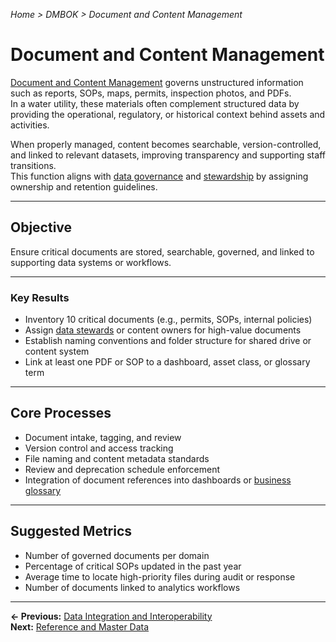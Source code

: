 *Home > DMBOK > Document and Content Management*

# Document and Content Management

[Document and Content Management](../glossary.md#document-and-content-management) governs unstructured information such as reports, SOPs, maps, permits, inspection photos, and PDFs.  
In a water utility, these materials often complement structured data by providing the operational, regulatory, or historical context behind assets and activities.

When properly managed, content becomes searchable, version-controlled, and linked to relevant datasets, improving transparency and supporting staff transitions.  
This function aligns with [data governance](../glossary.md#data-governance) and [stewardship](../glossary.md#stewardship) by assigning ownership and retention guidelines.

---

## Objective

Ensure critical documents are stored, searchable, governed, and linked to supporting data systems or workflows.

---

### Key Results

- Inventory 10 critical documents (e.g., permits, SOPs, internal policies)  
- Assign [data stewards](../glossary.md#data-steward) or content owners for high-value documents  
- Establish naming conventions and folder structure for shared drive or content system  
- Link at least one PDF or SOP to a dashboard, asset class, or glossary term  

---

## Core Processes

- Document intake, tagging, and review  
- Version control and access tracking  
- File naming and content metadata standards  
- Review and deprecation schedule enforcement  
- Integration of document references into dashboards or [business glossary](../glossary.md#business-glossary)

---

## Suggested Metrics

- Number of governed documents per domain  
- Percentage of critical SOPs updated in the past year  
- Average time to locate high-priority files during audit or response  
- Number of documents linked to analytics workflows

---

**← Previous:** [Data Integration and Interoperability](../06_integration/index.md)  
**Next:** [Reference and Master Data](../08_masterdata/index.md)
